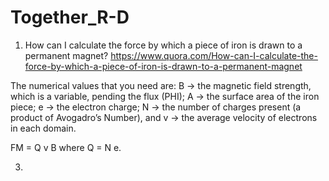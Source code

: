 # Together_R-D

1. How can I calculate the force by which a piece of iron is drawn to a permanent magnet?
https://www.quora.com/How-can-I-calculate-the-force-by-which-a-piece-of-iron-is-drawn-to-a-permanent-magnet

The numerical values that you need are: B → the magnetic field strength, which is a variable, pending the flux (PHI); A → the surface area of the iron piece; e → the electron charge; N → the number of charges present (a product of Avogadro’s Number), and v → the average velocity of electrons in each domain.

FM = Q v B where Q = N e.


3. 
